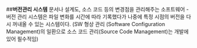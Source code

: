 ﻿##**버전관리 시스템**
문서나 설계도, 소스 코드 등의 변경점을 관리해주는 소프트웨어  -버전 관리 시스템은 파일 변화를 시간에 따라 기록했다가 나중에 특정 시점의 버전을 다시 꺼내올 수 있는 시스템이다. (SW 형상 관리 (Software Configuration Management)의 일환으로 소스 코드 관리(Source Code Management)는 개발에 있어 필수적임)